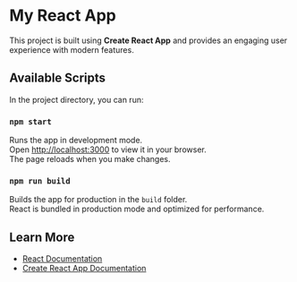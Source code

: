 # My React App

This project is built using **Create React App** and provides an engaging user experience with modern features.

## Available Scripts

In the project directory, you can run:

### `npm start`

Runs the app in development mode.\
Open [http://localhost:3000](http://localhost:3000) to view it in your browser.\
The page reloads when you make changes.

### `npm run build`

Builds the app for production in the `build` folder.\
React is bundled in production mode and optimized for performance.

## Learn More

- [React Documentation](https://reactjs.org/)
- [Create React App Documentation](https://create-react-app.dev/docs/getting-started)
